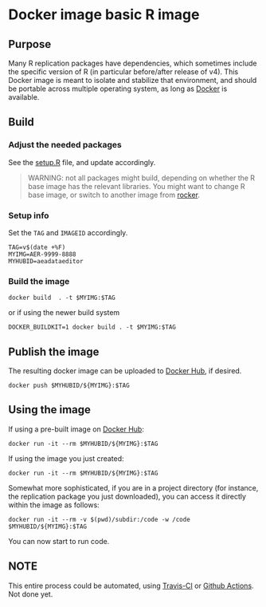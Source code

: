 # Docker image basic R image

## Purpose

Many R replication packages have dependencies, which sometimes include the specific version of R (in particular before/after release of v4).
This Docker image is meant to isolate and stabilize that environment, and should be portable across
multiple operating system, as long as [Docker](https://docker.com) is available.

## Build

### Adjust the needed packages

See the [setup.R](setup.R) file, and update accordingly.

> WARNING: not all packages might build, depending on whether the R base image has the relevant libraries. You might want to change R base image, or switch to another image from [rocker](https://hub.docker.com/u/rocker).

### Setup info

Set the `TAG` and `IMAGEID` accordingly.

```
TAG=v$(date +%F)
MYIMG=AER-9999-8888
MYHUBID=aeadataeditor
```
### Build the image

```
docker build  . -t $MYIMG:$TAG
```
or if using the newer build system 
```
DOCKER_BUILDKIT=1 docker build . -t $MYIMG:$TAG
```

## Publish the image

The resulting docker image can be uploaded to [Docker Hub](https://hub.docker.com/), if desired.

```
docker push $MYHUBID/${MYIMG}:$TAG
```

## Using the image

If using a pre-built image on [Docker Hub](https://hub.docker.com/repository/docker/larsvilhuber/):

```
docker run -it --rm $MYHUBID/${MYIMG}:$TAG
```

If using the image you just created:

```
docker run -it --rm $MYHUBID/${MYIMG}:$TAG
```

Somewhat more sophisticated, if you are in a project directory (for instance, the replication package you just downloaded), you can access it directly within the image as follows:

```
docker run -it --rm -v $(pwd)/subdir:/code -w /code $MYHUBID/${MYIMG}:$TAG
```


You can now start to run code.

## NOTE

This entire process could be automated, using [Travis-CI](https://docs.travis-ci.com/user/docker/#pushing-a-docker-image-to-a-registry) or [Github Actions](https://github.com/marketplace/actions/build-and-push-docker-images). Not done yet.
